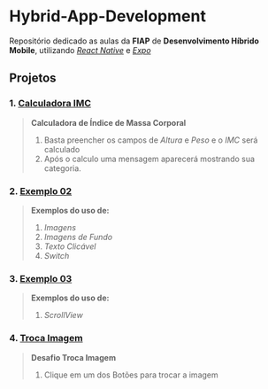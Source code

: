 # Hybrid-App-Development
Repositório dedicado as aulas da **FIAP** de **Desenvolvimento Híbrido Mobile**, utilizando [*React Native*](https://reactnative.dev) e [*Expo*](https://expo.dev)

## Projetos
### 1. [Calculadora IMC](https://github.com/andrebeolchi/Hybrid-App-Development/tree/main/CalculadoraIMC)

> **Calculadora de Índice de Massa Corporal**
> 1. Basta preencher os campos de *Altura* e *Peso* e o *IMC* será calculado
> 2. Após o calculo uma mensagem aparecerá mostrando sua categoria.

### 2. [Exemplo 02](https://github.com/andrebeolchi/Hybrid-App-Development/tree/main/Exemplo02) 
> **Exemplos do uso de:**
> 1. *Imagens*
> 2. *Imagens de Fundo*
> 3. *Texto Clicável*
> 4. *Switch*

### 3. [Exemplo 03](https://github.com/andrebeolchi/Hybrid-App-Development/tree/main/Exemplo03) 
> **Exemplos do uso de:**
> 1. *ScrollView*

### 4. [Troca Imagem](https://https://github.com/andrebeolchi/Hybrid-App-Development/tree/main/TrocaImagem) 
> **Desafio Troca Imagem**
> 1. Clique em um dos Botões para trocar a imagem
